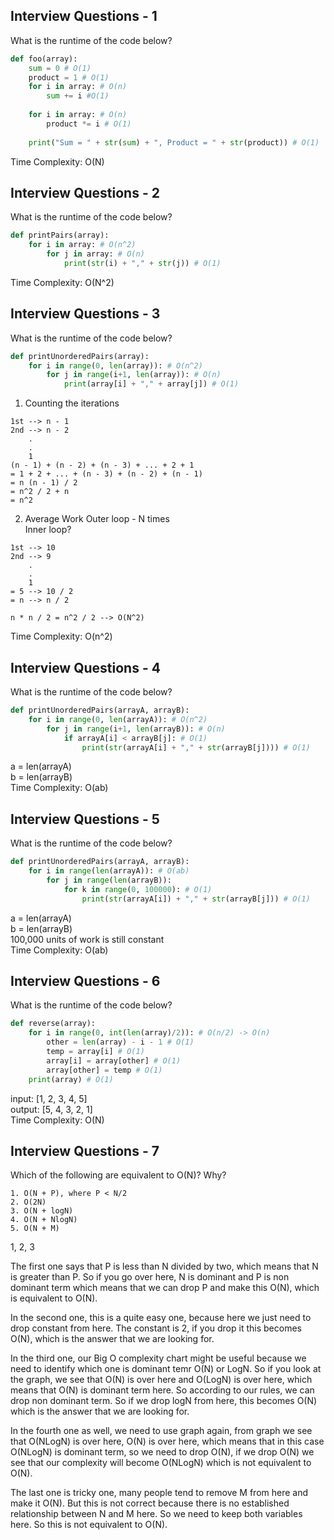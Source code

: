 ## Interview Questions - 1
What is the runtime of the code below?

```python
def foo(array):
    sum = 0 # O(1)
    product = 1 # O(1)
    for i in array: # O(n)
        sum += i #O(1)
    
    for i in array: # O(n)
        product *= i # O(1)
    
    print("Sum = " + str(sum) + ", Product = " + str(product)) # O(1)
```
Time Complexity: O(N)


## Interview Questions - 2
What is the runtime of the code below?
```python
def printPairs(array):
    for i in array: # O(n^2)
        for j in array: # O(n)
            print(str(i) + "," + str(j)) # O(1)
```
Time Complexity: O(N^2)


## Interview Questions - 3
What is the runtime of the code below?
```python
def printUnorderedPairs(array):
    for i in range(0, len(array)): # O(n^2)
        for j in range(i+1, len(array)): # O(n)
            print(array[i] + "," + array[j]) # O(1)
```
1. Counting the iterations
```
1st --> n - 1
2nd --> n - 2
    .
    .
    1
(n - 1) + (n - 2) + (n - 3) + ... + 2 + 1
= 1 + 2 + ... + (n - 3) + (n - 2) + (n - 1)
= n (n - 1) / 2
= n^2 / 2 + n
= n^2
```
2. Average Work
Outer loop - N times\
Inner loop?
```
1st --> 10
2nd --> 9
    .
    .
    1
= 5 --> 10 / 2
= n --> n / 2

n * n / 2 = n^2 / 2 --> O(N^2)
```
Time Complexity: O(n^2)


## Interview Questions - 4
What is the runtime of the code below?
```python
def printUnorderedPairs(arrayA, arrayB):
    for i in range(0, len(arrayA)): # O(n^2)
        for j in range(i+1, len(arrayB)): # O(n)
            if arrayA[i] < arrayB[j]: # O(1)
                print(str(arrayA[i] + "," + str(arrayB[j]))) # O(1)
```
a = len(arrayA) \
b = len(arrayB) \
Time Complexity: O(ab)


## Interview Questions - 5
What is the runtime of the code below?
```python
def printUnorderedPairs(arrayA, arrayB):
    for i in range(len(arrayA)): # O(ab)
        for j in range(len(arrayB)): 
            for k in range(0, 100000): # O(1)
                print(str(arrayA[i]) + "," + str(arrayB[j])) # O(1)
```
a = len(arrayA) \
b = len(arrayB) \
100,000 units of work is still constant \
Time Complexity: O(ab)


## Interview Questions - 6
What is the runtime of the code below?
```python
def reverse(array):
    for i in range(0, int(len(array)/2)): # O(n/2) -> O(n)
        other = len(array) - i - 1 # O(1)
        temp = array[i] # O(1)
        array[i] = array[other] # O(1)
        array[other] = temp # O(1)
    print(array) # O(1)
```
input: [1, 2, 3, 4, 5] \
output: [5, 4, 3, 2, 1] \
Time Complexity: O(N)



## Interview Questions - 7
Which of the following are equivalent to O(N)? Why?
```
1. O(N + P), where P < N/2
2. O(2N)
3. O(N + logN)
4. O(N + NlogN)
5. O(N + M)
```
1, 2, 3

The first one says that P is less than N divided by two, which means that N is greater than P. So if you go over here, N is dominant and P is non dominant term which means that we can drop P and make this O(N), which is equivalent to O(N).

In the second one, this is a quite easy one, because here we just need to drop constant from here. The constant is 2, if you drop it this becomes O(N), which is the answer that we are looking for.

In the third one, our Big O complexity chart might be useful because we need to identify which one is dominant temr O(N) or LogN. So if you look at the graph, we see that O(N) is over here and O(LogN) is over here, which means that O(N) is dominant term here. So according to our rules, we can drop non dominant term. So if we drop logN from here, this becomes O(N) which is the answer that we are looking for.

In the fourth one as well, we need to use graph again, from graph we see that O(NLogN) is over here, O(N) is over here, which means that in this case O(NLogN) is dominant term, so we need to drop O(N), if we drop O(N) we see that our complexity will become O(NLogN) which is not equivalent to O(N).

The last one is tricky one, many people tend to remove M from here and make it O(N). But this is not correct because there is no established relationship between N and M here. So we need to keep both variables here. So this is not equivalent to O(N).
